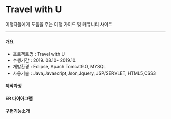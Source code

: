 # Travel with U
여행자들에게 도움을 주는 여행 가이드 및 커뮤니티 사이트
***
#### 개요 
- 프로젝트명 : Travel with U
- 수행기간 : 2019. 08.10- 2019.10.
- 개발환경 : Eclipse, Apach Tomcat9.0, MYSQL
- 사용기술 : Java,Javascript,Json,Jquery, JSP/SERVLET, HTML5,CSS3

#### 제작과정

#### ER 다이아그램

#### 구현기능소개
